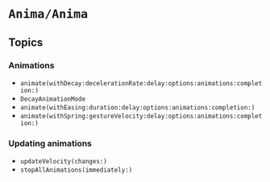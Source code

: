 # ``Anima/Anima``

## Topics

### Animations

- ``animate(withDecay:decelerationRate:delay:options:animations:completion:)``
- ``DecayAnimationMode``
- ``animate(withEasing:duration:delay:options:animations:completion:)``
- ``animate(withSpring:gestureVelocity:delay:options:animations:completion:)``

### Updating animations

- ``updateVelocity(changes:)``
- ``stopAllAnimations(immediately:)``
